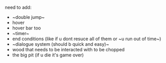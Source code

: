 need to add:
- ~double jump~
- hover
- hover bar too
- ~timer~
- end conditions (like if u dont resuce all of them or ~u run out of time~)
- ~dialogue system (should b quick and easy)~
- wood that needs to be interacted with to be chopped
- the big pit (if u die it's game over)
